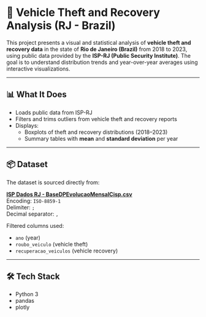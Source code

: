 # 🚗 Vehicle Theft and Recovery Analysis (RJ - Brazil)

This project presents a visual and statistical analysis of **vehicle theft and recovery data** in the state of **Rio de Janeiro (Brazil)** from 2018 to 2023, using public data provided by the **ISP-RJ (Public Security Institute)**. The goal is to understand distribution trends and year-over-year averages using interactive visualizations.

---

## 📊 What It Does

- Loads public data from ISP-RJ
- Filters and trims outliers from vehicle theft and recovery reports
- Displays:
  - Boxplots of theft and recovery distributions (2018–2023)
  - Summary tables with **mean** and **standard deviation** per year

---

## 📦 Dataset

The dataset is sourced directly from:

**[ISP Dados RJ - BaseDPEvolucaoMensalCisp.csv](http://www.ispdados.rj.gov.br/Arquivos/BaseDPEvolucaoMensalCisp.csv)**  
Encoding: `ISO-8859-1`  
Delimiter: `;`  
Decimal separator: `,`

Filtered columns used:
- `ano` (year)
- `roubo_veiculo` (vehicle theft)
- `recuperacao_veiculos` (vehicle recovery)

---

## 🛠️ Tech Stack

- Python 3
- pandas
- plotly
